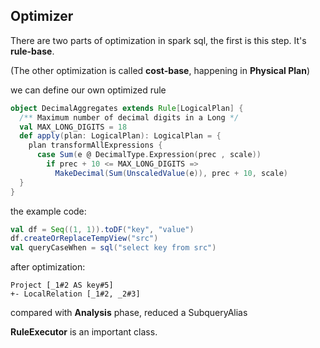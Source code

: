 ## Optimizer

There are two parts of optimization in spark sql, the first is this step. It's **rule-base**.

(The other optimization is called **cost-base**, happening in **Physical Plan**)

we can define our own optimized rule

```scala
object DecimalAggregates extends Rule[LogicalPlan] {
  /** Maximum number of decimal digits in a Long */
  val MAX_LONG_DIGITS = 18
  def apply(plan: LogicalPlan): LogicalPlan = {
    plan transformAllExpressions {
      case Sum(e @ DecimalType.Expression(prec , scale))
        if prec + 10 <= MAX_LONG_DIGITS =>
          MakeDecimal(Sum(UnscaledValue(e)), prec + 10, scale)
  }
}
```

the example code: 

```scala
val df = Seq((1, 1)).toDF("key", "value")
df.createOrReplaceTempView("src")
val queryCaseWhen = sql("select key from src")
```

after optimization: 

```shell
Project [_1#2 AS key#5]
+- LocalRelation [_1#2, _2#3]
```

compared with **Analysis** phase, reduced a SubqueryAlias



**RuleExecutor** is an important class.